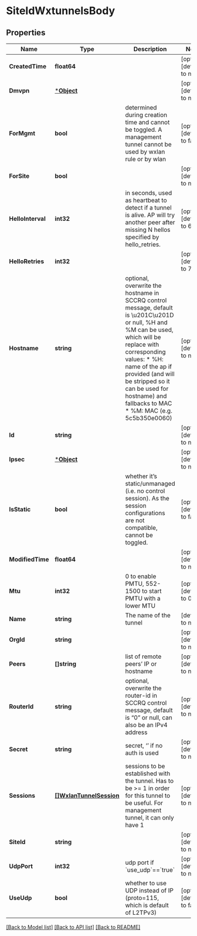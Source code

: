 # SiteIdWxtunnelsBody

## Properties
Name | Type | Description | Notes
------------ | ------------- | ------------- | -------------
**CreatedTime** | **float64** |  | [optional] [default to null]
**Dmvpn** | [***Object**](.md) |  | [optional] [default to null]
**ForMgmt** | **bool** | determined during creation time and cannot be toggled. A management tunnel cannot be used by wxlan rule or by wlan | [optional] [default to false]
**ForSite** | **bool** |  | [optional] [default to null]
**HelloInterval** | **int32** | in seconds, used as heartbeat to detect if a tunnel is alive. AP will try another peer after missing N hellos specified by hello_retries. | [optional] [default to 60]
**HelloRetries** | **int32** |  | [optional] [default to 7]
**Hostname** | **string** | optional, overwrite the hostname in SCCRQ control message, default is \\u201C\\u201D or null, %H and %M can be used, which will be replace with corresponding values:   * %H: name of the ap if provided (and will be stripped so it can be used for hostname) and fallbacks to MAC   * %M: MAC (e.g. 5c5b350e0060) | [optional] [default to null]
**Id** | **string** |  | [optional] [default to null]
**Ipsec** | [***Object**](.md) |  | [optional] [default to null]
**IsStatic** | **bool** | whether it’s static/unmanaged (i.e. no control session). As the session configurations are not compatible, cannot be toggled. | [optional] [default to false]
**ModifiedTime** | **float64** |  | [optional] [default to null]
**Mtu** | **int32** | 0 to enable PMTU, 552-1500 to start PMTU with a lower MTU | [optional] [default to 0]
**Name** | **string** | The name of the tunnel | [default to null]
**OrgId** | **string** |  | [optional] [default to null]
**Peers** | **[]string** | list of remote peers’ IP or hostname | [optional] [default to null]
**RouterId** | **string** | optional, overwrite the router-id in SCCRQ control message, default is “0” or null, can also be an IPv4 address | [optional] [default to null]
**Secret** | **string** | secret, ‘’ if no auth is used | [optional] [default to null]
**Sessions** | [**[]WxlanTunnelSession**](wxlan_tunnel_session.md) | sessions to be established with the tunnel. Has to be &gt;&#x3D; 1 in order for this tunnel to be useful. For management tunnel, it can only have 1 | [optional] [default to null]
**SiteId** | **string** |  | [optional] [default to null]
**UdpPort** | **int32** | udp port if &#x60;use_udp&#x60;&#x3D;&#x3D;&#x60;true&#x60; | [optional] [default to null]
**UseUdp** | **bool** | whether to use UDP instead of IP (proto&#x3D;115, which is default of L2TPv3) | [optional] [default to false]

[[Back to Model list]](../README.md#documentation-for-models) [[Back to API list]](../README.md#documentation-for-api-endpoints) [[Back to README]](../README.md)

